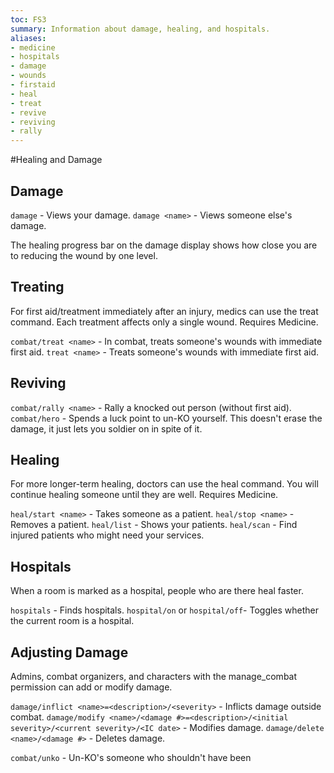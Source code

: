 ```yaml
---
toc: FS3
summary: Information about damage, healing, and hospitals.
aliases:
- medicine
- hospitals
- damage
- wounds
- firstaid
- heal
- treat
- revive
- reviving
- rally
---
```

#Healing and Damage

## Damage

`damage` - Views your damage.
`damage <name>` - Views someone else's damage.

The healing progress bar on the damage display shows how close you are to reducing the wound by one level.

## Treating

For first aid/treatment immediately after an injury, medics can use the treat command.  Each treatment affects only a single wound. Requires Medicine.

`combat/treat <name>` - In combat, treats someone's wounds with immediate first aid.
`treat <name>` - Treats someone's wounds with immediate first aid.

## Reviving
`combat/rally <name>` - Rally a knocked out person (without first aid).
`combat/hero` - Spends a luck point to un-KO yourself. This doesn't erase the damage, it just lets you soldier on in spite of it.

## Healing

For more longer-term healing, doctors can use the heal command. You will continue healing someone until they are well. Requires Medicine.

`heal/start <name>` - Takes someone as a patient.
`heal/stop <name>` - Removes a patient.
`heal/list` - Shows your patients.
`heal/scan` - Find injured patients who might need your services.

## Hospitals

When a room is marked as a hospital, people who are there heal faster.

`hospitals` - Finds hospitals.
`hospital/on` or `hospital/off`- Toggles whether the current room is a hospital.

## Adjusting Damage

Admins, combat organizers, and characters with the manage_combat permission can add or modify damage.

`damage/inflict <name>=<description>/<severity>` - Inflicts damage outside combat.
`damage/modify <name>/<damage #>=<description>/<initial severity>/<current severity>/<IC date>` - Modifies damage.
`damage/delete <name>/<damage #>` - Deletes damage.

`combat/unko` - Un-KO's someone who shouldn't have been
